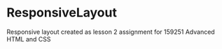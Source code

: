 # ResponsiveLayout
Responsive layout created as lesson 2 assignment for 159251 Advanced HTML and CSS
